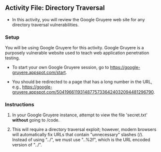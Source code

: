 ## Activity File: Directory Traversal

- In this activity, you will review the Google Gruyere web site for any directory traversal vulnerabilities.

### Setup

You will be using Google Gruyere for this activity. Google Gruyere is a purposely vulnerable website used to teach web application penetration testing. 

- To start your own Google Gruyere session, go to https://google-gruyere.appspot.com/start. 

- You should be redirected to a page that has a long number in the URL, e.g., https://google-gruyere.appspot.com/504196611931487757336424032094481296790.

### Instructions 

1. In your Google Gruyere instance, attempt to view the file 'secret.txt' **without** going to /code. 

2. This will require a directory traversal exploit; however, modern browsers will automatically fix URLs that contain "unnecessary" slashes (/). Instead of using "../", we must use "..%2f", which is the URL encoded version of "../".



